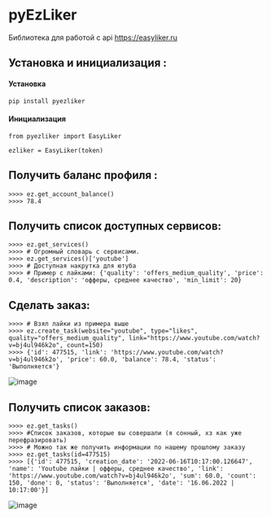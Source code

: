 # pyEzLiker
Библиотека для работой с api https://easyliker.ru

Установка и инициализация : 
--------------------------------------------------------
<h4>Установка</h4>

    pip install pyezliker

<h4>Инициализация</h4>

    from pyezliker import EasyLiker
    
    ezliker = EasyLiker(token)
    

Получить баланс профиля : 
--------------------------------------------------------
    >>>> ez.get_account_balance()
    >>>> 78.4
 
Получить список доступных сервисов: 
--------------------------------------------------------
    >>>> ez.get_services()
    >>>> # Огромный словарь с сервисами.
    >>>> ez.get_services()['youtube']
    >>>> # Доступная накрутка для ютуба
    >>>> # Пример с лайками: {'quality': 'offers_medium_quality', 'price': 0.4, 'description': 'офферы, среднее качество', 'min_limit': 20}
    
Сделать заказ: 
--------------------------------------------------------
    >>>> # Взял лайки из примера выше
    >>>> ez.create_task(website="youtube", type="likes", quality="offers_medium_quality", link="https://www.youtube.com/watch?v=bj4ul946k2o", count=150)
    >>>> {'id': 477515, 'link': 'https://www.youtube.com/watch?v=bj4ul946k2o', 'price': 60.0, 'balance': 78.4, 'status': 'Выполняется'}
![image](https://user-images.githubusercontent.com/73769205/174016929-3f0bdfc1-68e7-4b99-a5b6-f74a7cddbbb6.png)

Получить список заказов: 
--------------------------------------------------------
    >>>> ez.get_tasks()
    >>>> #Список заказов, которые вы совершали (я сонный, хз как уже перефразировать)
    >>>> # Можно так же получить информации по нашему прошлому заказу
    >>>> ez.get_tasks(id=477515)
    >>>> [{'id': 477515, 'creation_date': '2022-06-16T10:17:00.126647', 'name': 'Youtube лайки | офферы, среднее качество', 'link': 'https://www.youtube.com/watch?v=bj4ul946k2o', 'sum': 60.0, 'count': 150, 'done': 0, 'status': 'Выполняется', 'date': '16.06.2022 | 10:17:00'}]

![image](https://user-images.githubusercontent.com/73769205/174017447-b810ee8a-b2c2-4659-81f4-b972f7b02ce3.png)

